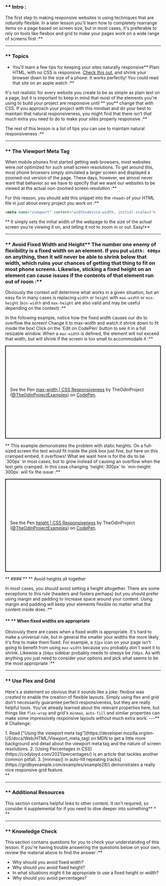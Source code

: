 ### ** Intro :
>
The first step to making responsive websites is using techniques that are _naturally_ flexible. In a later lesson you'll learn how to completely rearrange items on a page based on screen size, but in most cases, it's preferable to rely on tools like flexbox and grid to make your pages work on a wide range of screens first :**



---


### ** Topics
* You'll learn a few tips for keeping your sites naturally responsive** Plain HTML, with no CSS is responsive. [Check this out](https://codyloyd.github.io/responsive-html/), and shrink your browser down to the size of a phone. It works perfectly! You could read that site on an apple watch :**

It's not realistic for every website you create to be as simple as plain text on a page, but it is important to keep in mind that most of the elements you're using to build your project are responsive until ** you**  change that with CSS. If you approach your project with this mindset and do your best to maintain that natural responsiveness, you might find that there isn't _that_ much extra you need to do to make your sites properly responsive :**

The rest of this lesson is a list of tips you can use to maintain natural responsiveness :**



---


### ** The Viewport Meta Tag
When mobile phones first started getting web browsers, most websites were _not_ optimized for such small screen resolutions. To get around this, most phone browsers simply simulated a larger screen and displayed a zoomed-out version of the page. These days, however, we almost never want that behavior so we have to specify that we want our websites to be viewed at the actual non-zoomed screen resolution :**

For this reason, you should add this snippet into the `<head>` of your HTML file in just about every project you work on :**

```html
<meta name="viewport" content="width=device-width, initial-scale=1">
```
** It simply sets the initial width of the webpage to the size of the actual screen you're viewing it on, and telling it not to zoom in or out. Easy!** 

---


### ** Avoid Fixed Width and Height** The number one enemy of flexibility is a fixed width on an element. If you put `width: 600px` on anything, then it will never be able to shrink below that width, which ruins your chances of getting that thing to fit on most phone screens. Likewise, sticking a fixed height on an element can cause issues if the contents of that element run out of room :**

Obviously the context will determine what works in a given situation, but an easy fix in many cases is replacing `width` or `height` with `max-width` or `min-height` (`min-width` and `max-height` are also valid and may be useful depending on the context) :**

In the following example, notice how the fixed width causes our div to overflow the screen! Change it to max-width and watch it shrink down to fit inside the box! Click on the 'Edit on CodePen' button to see it in a full resizable window. When a `max-width` is defined, the element will not exceed that width, but will shrink if the screen is too small to accommodate it :**

<p class="codepen" data-height="300" data-theme-id="dark" data-default-tab="css,result" data-slug-hash="GRMpreM" data-editable="true" data-user="TheOdinProjectExamples" style="height: 300px; box-sizing: border-box; display: flex; align-items: center; justify-content: center; border: 2px solid; margin: 1em 0; padding: 1em;">
  <span>See the Pen <a href="https://codepen.io/TheOdinProjectExamples/pen/GRMpreM">
  max-width | CSS Responsiveness</a> by TheOdinProject (<a href="https://codepen.io/TheOdinProjectExamples">@TheOdinProjectExamples</a>)
  on <a href="https://codepen.io">CodePen</a>.</span>

</p>

<script async src="https://cpwebassets.codepen.io/assets/embed/ei.js"></script>** This example demonstrates the problem with static heights. On a full-sized screen the text would fit inside the pink box just fine, but here on this cramped embed, it overflows! What we want here is for the div to be `300px` in most cases, but to grow instead of causing an overflow when the text gets cramped. In this case changing `height: 300px` to `min-height: 300px` will fix the issue :**

<p class="codepen" data-height="300" data-theme-id="dark" data-default-tab="css,result" data-slug-hash="qBjxVYg" data-editable="true" data-user="TheOdinProjectExamples" style="height: 300px; box-sizing: border-box; display: flex; align-items: center; justify-content: center; border: 2px solid; margin: 1em 0; padding: 1em;">
  <span>See the Pen <a href="https://codepen.io/TheOdinProjectExamples/pen/qBjxVYg">
  height | CSS Responsiveness</a> by TheOdinProject (<a href="https://codepen.io/TheOdinProjectExamples">@TheOdinProjectExamples</a>)
  on <a href="https://codepen.io">CodePen</a>.</span>

</p>

<script async src="https://cpwebassets.codepen.io/assets/embed/ei.js"></script>** #### ** ** Avoid heights all together
In _most_ cases, you should avoid setting a height altogether. There are some exceptions to this rule (headers and footers perhaps) but you should prefer using margin and padding to increase space around your content. Using margin and padding will keep your elements flexible no matter what the content inside does :**


#### ** ** When fixed widths are appropriate
Obviously there are cases when a fixed width is appropriate. It's hard to make a universal rule, but in general the smaller your widths the more likely it's fine to make them fixed. For example, a `32px` icon on your page isn't going to benefit from using `max-width` because you probably _don't_ want it to shrink. Likewise a `250px` sidebar probably needs to _always_ be `250px`. As with anything you just need to consider your options and pick what seems to be the most appropriate :**



---


### ** Use Flex and Grid
Here's a statement so obvious that it sounds like a joke: flexbox was _created_ to enable the creation of flexible layouts. Simply using flex and grid don't necessarily guarantee perfect responsiveness, but they are really helpful tools. You've already learned about the relevant properties here, but things like `flex-wrap` and grid's `minmax`, `auto-fill` and similar properties can make some impressively responsive layouts without much extra work.
---** # Challenge:
<div class="lesson-content__panel" markdown="1">
1. Read ["Using the viewport meta tag"](https://developer.mozilla.org/en-US/docs/Web/HTML/Viewport_meta_tag) on MDN to get a little more background and detail about the viewport meta tag and the nature of screen resolutions.
2. [Using Percentages in CSS](https://codyloyd.com/2021/percentages/) is an article that tackles another common pitfall.
3. [minmax() in auto-fill repeating tracks](https://gridbyexample.com/examples/example28/) demonstrates a really nice responsive grid feature.
</div>** 

---


### ** Additional Resources
This section contains helpful links to other content. It isn't required, so consider it supplemental for if you need to dive deeper into something** * []()** 

---


### ** Knowledge Check
This section contains questions for you to check your understanding of this lesson. If you're having trouble answering the questions below on your own, review the material above to find the answer :**



* Why should you avoid fixed width?
* Why should you avoid fixed height?
* In what situations might it be appropriate to use a fixed height or width?
* Why should you avoid percentages?
